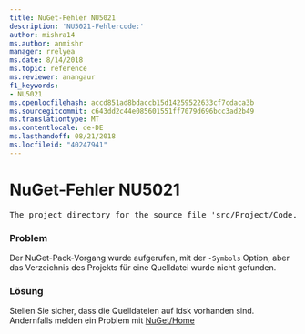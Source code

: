 ```yaml
---
title: NuGet-Fehler NU5021
description: 'NU5021-Fehlercode:'
author: mishra14
ms.author: anmishr
manager: rrelyea
ms.date: 8/14/2018
ms.topic: reference
ms.reviewer: anangaur
f1_keywords:
- NU5021
ms.openlocfilehash: accd851ad8bdaccb15d14259522633cf7cdaca3b
ms.sourcegitcommit: c643dd2c44e085601551ff7079d696bcc3ad2b49
ms.translationtype: MT
ms.contentlocale: de-DE
ms.lasthandoff: 08/21/2018
ms.locfileid: "40247941"
---
```

# <a name="nuget-error-nu5021"></a>NuGet-Fehler NU5021
<pre>The project directory for the source file 'src/Project/Code.cs' could not be found.</pre>

### <a name="issue"></a>Problem

Der NuGet-Pack-Vorgang wurde aufgerufen, mit der `-Symbols` Option, aber das Verzeichnis des Projekts für eine Quelldatei wurde nicht gefunden.


### <a name="solution"></a>Lösung

Stellen Sie sicher, dass die Quelldateien auf Idsk vorhanden sind. Andernfalls melden ein Problem mit [NuGet/Home](https://github.com/NuGet/Home/issues)

